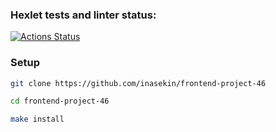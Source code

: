 ### Hexlet tests and linter status:
[![Actions Status](https://github.com/inasekin/frontend-project-46/workflows/hexlet-check/badge.svg)](https://github.com/inasekin/frontend-project-46/actions)


### Setup

```bash
git clone https://github.com/inasekin/frontend-project-46
```

```bash
cd frontend-project-46
```

```bash
make install
```
